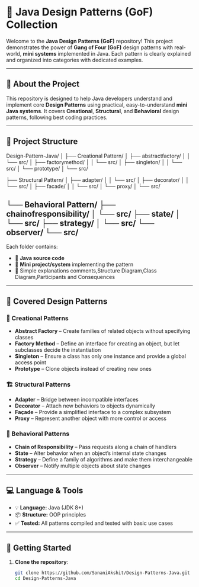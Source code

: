 # 🎯 Java Design Patterns (GoF) Collection

Welcome to the **Java Design Patterns (GoF)** repository! This project demonstrates the power of **Gang of Four (GoF)** design patterns with real-world, **mini systems** implemented in Java. Each pattern is clearly explained and organized into categories with dedicated examples.

---

## 🧠 About the Project

This repository is designed to help Java developers understand and implement core **Design Patterns** using practical, easy-to-understand **mini Java systems**. It covers **Creational**, **Structural**, and **Behavioral** design patterns, following best coding practices.

---

## 📁 Project Structure

Design-Pattern-Java/
│
├── Creational Pattern/
│   ├── abstractfactory/
│   │   └── src/
│   ├── factorymethod/
│   │   └── src/
│   ├── singleton/
│   │   └── src/
│   └── prototype/
│       └── src/

├── Structural Pattern/
│   ├── adapter/
│   │   └── src/
│   ├── decorator/
│   │   └── src/
│   ├── facade/
│   │   └── src/
│   └── proxy/
│       └── src/

└── Behavioral Pattern/
    ├── chainofresponsibility/
    │   └── src/
    ├── state/
    │   └── src/
    ├── strategy/
    │   └── src/
    └── observer/
        └── src/
--- 

Each folder contains:
- 📄 **Java source code**
- 🧪 **Mini project/system** implementing the pattern
- 📘 Simple explanations comments,Structure Diagram,Class Diagram,Participants and Consequences

---

## 🧰 Covered Design Patterns

### 🔨 Creational Patterns
- **Abstract Factory** – Create families of related objects without specifying classes
- **Factory Method** – Define an interface for creating an object, but let subclasses decide the instantiation
- **Singleton** – Ensure a class has only one instance and provide a global access point
- **Prototype** – Clone objects instead of creating new ones

### 🏗️ Structural Patterns
- **Adapter** – Bridge between incompatible interfaces
- **Decorator** – Attach new behaviors to objects dynamically
- **Façade** – Provide a simplified interface to a complex subsystem
- **Proxy** – Represent another object with more control or access

### 🔁 Behavioral Patterns
- **Chain of Responsibility** – Pass requests along a chain of handlers
- **State** – Alter behavior when an object’s internal state changes
- **Strategy** – Define a family of algorithms and make them interchangeable
- **Observer** – Notify multiple objects about state changes

---

## 💻 Language & Tools

- 💡 **Language:** Java (JDK 8+)
- 📦 **Structure:** OOP principles
- ✅ **Tested:** All patterns compiled and tested with basic use cases

---

## 🚀 Getting Started

1. **Clone the repository**:
   ```sh
   git clone https://github.com/SonaniAkshit/Design-Patterns-Java.git
   cd Design-Patterns-Java
